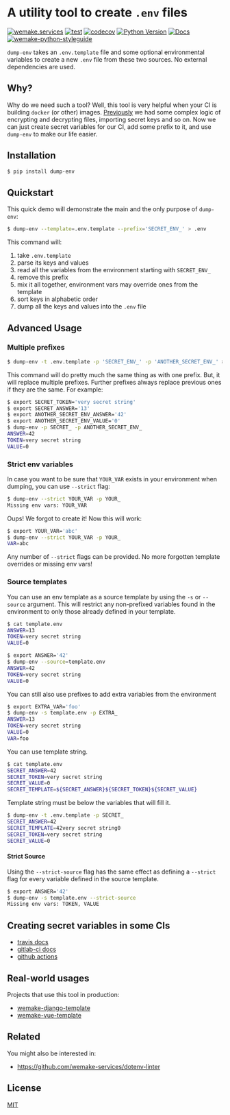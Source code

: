 # A utility tool to create ``.env`` files

[![wemake.services](https://img.shields.io/badge/%20-wemake.services-green.svg?label=%20&logo=data%3Aimage%2Fpng%3Bbase64%2CiVBORw0KGgoAAAANSUhEUgAAABAAAAAQCAMAAAAoLQ9TAAAABGdBTUEAALGPC%2FxhBQAAAAFzUkdCAK7OHOkAAAAbUExURQAAAAAAAAAAAAAAAAAAAAAAAAAAAAAAAP%2F%2F%2F5TvxDIAAAAIdFJOUwAjRA8xXANAL%2Bv0SAAAADNJREFUGNNjYCAIOJjRBdBFWMkVQeGzcHAwksJnAPPZGOGAASzPzAEHEGVsLExQwE7YswCb7AFZSF3bbAAAAABJRU5ErkJggg%3D%3D)](https://wemake-services.github.io)
[![test](https://github.com/wemake-services/dump-env/actions/workflows/test.yml/badge.svg?branch=master&event=push)](https://github.com/wemake-services/dump-env/actions/workflows/test.yml)
[![codecov](https://codecov.io/gh/wemake-services/dump-env/branch/master/graph/badge.svg)](https://codecov.io/gh/wemake-services/dump-env)
[![Python Version](https://img.shields.io/pypi/pyversions/dump-env.svg)](https://pypi.org/project/dump-env/)
[![Docs](https://readthedocs.org/projects/dump-env/badge/?version=latest)](http://dump-env.readthedocs.io/en/latest/?badge=latest) [![wemake-python-styleguide](https://img.shields.io/badge/style-wemake-000000.svg)](https://github.com/wemake-services/wemake-python-styleguide)

`dump-env` takes an `.env.template` file and some optional environmental variables to create a new `.env` file from these two sources. No external dependencies are used.


## Why?

Why do we need such a tool? Well, this tool is very helpful when your CI is building `docker` (or other) images.
[Previously](https://github.com/wemake-services/wemake-django-template/blob/6a7ab060e8435fd855cd806706c5d1b5a9e76d12/%7B%7Bcookiecutter.project_name%7D%7D/.gitlab-ci.yml#L25) we had some complex logic of encrypting and decrypting files, importing secret keys and so on.
Now we can just create secret variables for our CI, add some prefix to it, and use `dump-env` to make our life easier.


## Installation

```bash
$ pip install dump-env
```


## Quickstart

This quick demo will demonstrate the main and the only purpose of `dump-env`:

```bash
$ dump-env --template=.env.template --prefix='SECRET_ENV_' > .env
```

This command will:

1. take `.env.template`
2. parse its keys and values
3. read all the variables from the environment starting with `SECRET_ENV_`
4. remove this prefix
5. mix it all together, environment vars may override ones from the template
6. sort keys in alphabetic order
7. dump all the keys and values into the `.env` file


## Advanced Usage

### Multiple prefixes

```bash
$ dump-env -t .env.template -p 'SECRET_ENV_' -p 'ANOTHER_SECRET_ENV_' > .env
```

This command will do pretty much the same thing as with one prefix. But, it will replace multiple prefixes.
Further prefixes always replace previous ones if they are the same.
For example:

```bash
$ export SECRET_TOKEN='very secret string'
$ export SECRET_ANSWER='13'
$ export ANOTHER_SECRET_ENV_ANSWER='42'
$ export ANOTHER_SECRET_ENV_VALUE='0'
$ dump-env -p SECRET_ -p ANOTHER_SECRET_ENV_
ANSWER=42
TOKEN=very secret string
VALUE=0
```

### Strict env variables

In case you want to be sure that `YOUR_VAR` exists
in your environment when dumping, you can use `--strict` flag:

```bash
$ dump-env --strict YOUR_VAR -p YOUR_
Missing env vars: YOUR_VAR
```

Oups! We forgot to create it! Now this will work:

```bash
$ export YOUR_VAR='abc'
$ dump-env --strict YOUR_VAR -p YOUR_
VAR=abc
```

Any number of `--strict` flags can be provided.
No more forgotten template overrides or missing env vars!

### Source templates

You can use an env template as a source template by using the `-s` or `--source` argument. This will restrict any non-prefixed variables found in the environment to only those already defined in your template.

```bash
$ cat template.env
ANSWER=13
TOKEN=very secret string
VALUE=0
```

```bash
$ export ANSWER='42'
$ dump-env --source=template.env
ANSWER=42
TOKEN=very secret string
VALUE=0
```

You can still also use prefixes to add extra variables from the environment

```bash
$ export EXTRA_VAR='foo'
$ dump-env -s template.env -p EXTRA_
ANSWER=13
TOKEN=very secret string
VALUE=0
VAR=foo
```

You can use template string.

```bash
$ cat template.env
SECRET_ANSWER=42
SECRET_TOKEN=very secret string
SECRET_VALUE=0
SECRET_TEMPLATE=${SECRET_ANSWER}${SECRET_TOKEN}${SECRET_VALUE}
```

Template string must be below the variables that will fill it.

```bash
$ dump-env -t .env.template -p SECRET_
SECRET_ANSWER=42
SECRET_TEMPLATE=42very secret string0
SECRET_TOKEN=very secret string
SECRET_VALUE=0

```
#### Strict Source

Using the `--strict-source` flag has the same effect as defining a `--strict` flag for every variable defined in the source template.

```bash
$ export ANSWER='42'
$ dump-env -s template.env --strict-source
Missing env vars: TOKEN, VALUE
```

## Creating secret variables in some CIs

- [travis docs](https://docs.travis-ci.com/user/environment-variables/#Defining-encrypted-variables-in-.travis.yml)
- [gitlab-ci docs](https://docs.gitlab.com/ce/ci/variables/README.html#secret-variables)
- [github actions](https://help.github.com/en/articles/virtual-environments-for-github-actions#creating-and-using-secrets-encrypted-variables)


## Real-world usages

Projects that use this tool in production:

- [wemake-django-template](https://github.com/wemake-services/wemake-django-template/blob/master/%7B%7Bcookiecutter.project_name%7D%7D/.gitlab-ci.yml#L24)
- [wemake-vue-template](https://github.com/wemake-services/wemake-vue-template/blob/master/template/.gitlab-ci.yml#L24)


## Related

You might also be interested in:

- <https://github.com/wemake-services/dotenv-linter>


## License

[MIT](https://github.com/wemake-services/dump-env/blob/master/LICENSE)
